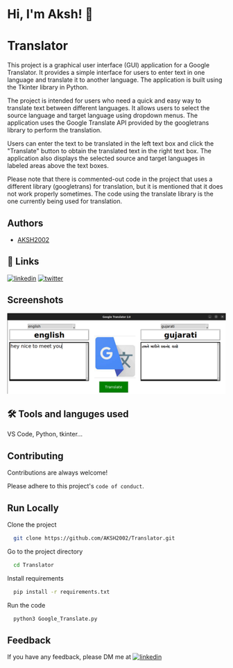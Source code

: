 
# Hi, I'm Aksh! 👋


# Translator

This project is a graphical user interface (GUI) application for a Google Translator. It provides a simple interface for users to enter text in one language and translate it to another language. The application is built using the Tkinter library in Python.

The project is intended for users who need a quick and easy way to translate text between different languages. It allows users to select the source language and target language using dropdown menus. The application uses the Google Translate API provided by the googletrans library to perform the translation.

Users can enter the text to be translated in the left text box and click the "Translate" button to obtain the translated text in the right text box. The application also displays the selected source and target languages in labeled areas above the text boxes.

Please note that there is commented-out code in the project that uses a different library (googletrans) for translation, but it is mentioned that it does not work properly sometimes. The code using the translate library is the one currently being used for translation.




## Authors

- [AKSH2002](https://www.github.com/AKSH2002)


## 🔗 Links
[![linkedin](https://img.shields.io/badge/linkedin-0A66C2?style=for-the-badge&logo=linkedin&logoColor=white)](https://linkedin.com/in/aksh-darji-127316210)
[![twitter](https://img.shields.io/badge/twitter-1DA1F2?style=for-the-badge&logo=twitter&logoColor=white)](https://twitter.com/akshdarji_135)


## Screenshots

![App Screenshot](https://raw.githubusercontent.com/AKSH2002/Translator/master/Scren_Short.png)


## 🛠 Tools and languges used
VS Code, Python, tkinter...
## Contributing

Contributions are always welcome!


Please adhere to this project's `code of conduct`.


## Run Locally

Clone the project

```bash
  git clone https://github.com/AKSH2002/Translator.git
```

Go to the project directory

```bash
  cd Translator
```

Install requirements

```bash
  pip install -r requirements.txt
```

Run the code

```bash
  python3 Google_Translate.py
```


## Feedback

If you have any feedback, please DM me at [![linkedin](https://img.shields.io/badge/linkedin-0A66C2?style=for-the-badge&logo=linkedin&logoColor=white)](https://linkedin.com/in/aksh-darji-127316210)